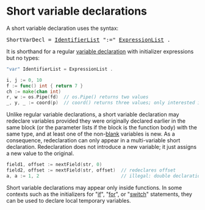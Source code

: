 # Short variable declarations

A short variable declaration uses the syntax:

<pre>
<a id="ShortVarDecl">ShortVarDecl</a> = <a href="/Declarations%20and%20scope/constant_declarations.html#IdentifierList">IdentifierList</a> ":=" <a href="/Declarations%20and%20scope/constant_declarations.html#ExpressionList">ExpressionList</a> .
</pre>

It is shorthand for a regular [variable declaration](/Declarations%20and%20scope/variable_declarations.html) with initializer expressions but no types:

```go
"var" IdentifierList = ExpressionList .
```

```go
i, j := 0, 10
f := func() int { return 7 }
ch := make(chan int)
r, w := os.Pipe(fd)  // os.Pipe() returns two values
_, y, _ := coord(p)  // coord() returns three values; only interested in y coordinate
```

Unlike regular variable declarations, a short variable declaration may redeclare variables provided they were originally declared earlier in the same block (or the parameter lists if the block is the function body) with the same type, and at least one of the non-[blank](/Declarations%20and%20scope/blank_identifier.html) variables is new. As a consequence, redeclaration can only appear in a multi-variable short declaration. Redeclaration does not introduce a new variable; it just assigns a new value to the original.

```go
field1, offset := nextField(str, 0)
field2, offset := nextField(str, offset)  // redeclares offset
a, a := 1, 2                              // illegal: double declaration of a or no new variable if a was declared elsewhere
```

Short variable declarations may appear only inside functions. In some contexts such as the initializers for "[if](/Statements/if_statements.html)", "[for](/Statements/for_statements.html)", or "[switch](/Statements/switch_statements.html)" statements, they can be used to declare local temporary variables.